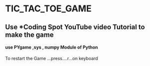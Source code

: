 # TIC_TAC_TOE_GAME
## Use  *****Coding Spot****  YouTube video Tutorial to make the game
#### use  PYgame  ,sys , numpy  Module of Python
To restart the Game ...press....r...on keyboard

